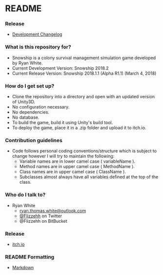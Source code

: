 # README #

### Release ###

* [Development Changelog](https://docs.google.com/document/d/1T2idGSMZVB-Pm8pucB4PCetMq1kNHIdmBIWKOwsd_2I/edit?usp=sharing)

### What is this repository for? ###

* Snowship is a colony survival management simulation game developed by Ryan White.
* Current Development Version: Snowship 2018.2
* Current Release Version: Snowship 2018.1.1 (Alpha R1.1) (March 4, 2018)

### How do I get set up? ###

* Clone the repository into a directory and open with an updated version of Unity3D.
* No configuration necessary.
* No dependencies.
* No database.
* To build the game, build it using Unity's build tool.
* To deploy the game, place it in a .zip folder and upload it to itch.io.

### Contribution guidelines ###

* Code follows personal coding conventions/structure which is subject to change however I will try to maintain the following:
  - Variable names are in lower camel case ( variableName ).
  - Method names are in upper camel case ( MethodName ).
  - Class names are in upper camel case ( ClassName ).
  - Subclasses almost always have all variables defined at the top of the class.

### Who do I talk to? ###

+ Ryan White
    * ryan.thomas.white@outlook.com
    * [@Flizzehh](https://twitter.com/flizzehh) on Twitter
    * @Flizzehh on BitBucket

### Release ###

* [itch.io](https://flizzehh.itch.io/snowship)

### README Formatting ###

* [Markdown](https://bitbucket.org/tutorials/markdowndemo)